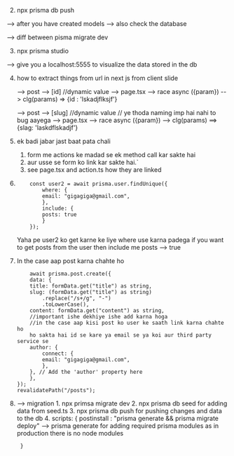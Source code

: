 
2. npx prisma db push

--> after you have created models
--> also check the database

--> diff between pisma migrate dev

3. npx prisma studio

--> give you a localhost:5555 to visualize the data stored in the db

4. how to extract things from url in next js from client slide

    --> post
        --> [id] //dynamic value
            --> page.tsx
                --> race async ({param}) 
                --> clg(params) => {id : 'lskadjflksjf'}

    --> post
        --> [slug] //dynamic value // ye thoda naming imp hai nahi to bug aayega
            --> page.tsx
                --> race async ({param}) 
                --> clg(params) ==> {slag: 'laskdflskadjf'}

5. ek badi jabar jast baat pata chali
    1. form me actions ke madad se ek method call kar sakte hai
    2. aur usse se form ko link kar sakte hai.`
    3. see page.tsx and action.ts how they are linked


6. 
    ```
        const user2 = await prisma.user.findUnique({
            where: {
            email: "gigagiga@gmail.com",
            },
            include: {
            posts: true
            }
        });
    ```
    Yaha pe user2 ko get karne ke liye where use karna padega
    if you want to get posts from the user then include me posts --> true

7. 
    In the case aap post karna chahte ho


    ```
        await prisma.post.create({
        data: {
        title: formData.get("title") as string,
        slug: (formData.get("title") as string)
            .replace("/s+/g", "-")
            .toLowerCase(),
        content: formData.get("content") as string,
        //important ishe dekhiye ishe add karna hoga 
        //in the case aap kisi post ko user ke saath link karna chahte ho
        ho sakta hai id se kare ya email se ya koi aur third party service se
        author: {
            connect: {
            email: "gigagiga@gmail.com",
            },
        }, // Add the 'author' property here
        },
    });
    revalidatePath("/posts");
    ```

8. 
    --> migration
        1. npx primsa migrate dev
        2. npx prisma db seed for adding data from seed.ts
        3. npx prisma db push for pushing changes and data to the db
        4. scripts: {
            postinstall : "prisma generate && prisma migrate deploy"
            --> prisma generate for adding required prisma modules as in production there is no node modules
            
        }
